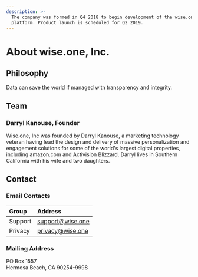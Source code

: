 ```yaml
---
description: >-
  The company was formed in Q4 2018 to begin development of the wise.one
  platform. Product launch is scheduled for Q2 2019.
---
```


# About wise.one, Inc.

## Philosophy

Data can save the world if managed with transparency and integrity.

## Team

### Darryl Kanouse, Founder

Wise.one, Inc was founded by Darryl Kanouse, a marketing technology veteran having lead the design and delivery of massive personalization and engagement solutions for some of the world's largest digital properties, including amazon.com and Activision Blizzard. Darryl lives in Southern California with his wife and two daughters.

## Contact

### Email Contacts

| Group | Address |
| :--- | :--- |
| Support | support@wise.one |
| Privacy | privacy@wise.one |

### Mailing Address

PO Box 1557  
Hermosa Beach, CA 90254-9998



